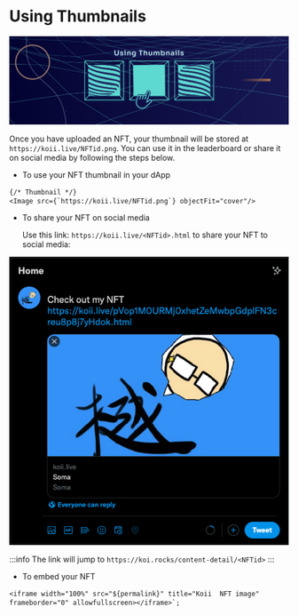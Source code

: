 
# Using Thumbnails

![Banner](../img/Using%20Thumbnails.png)

Once you have uploaded an NFT, your thumbnail will be stored at `https://koii.live/NFTid.png`. You can use it in the leaderboard or share it on social media by following the steps below.

* To use your NFT thumbnail in your dApp&#x20;

```tsx
{/* Thumbnail */}
<Image src={`https://koii.live/NFTid.png`} objectFit="cover"/>
```

* To share your NFT on social media  

  Use this link: ```https://koii.live/<NFTid>.html``` to share your NFT to social media:

![Share Card Preview](../img/image%20(4).png)

:::info
The link will jump to `https://koi.rocks/content-detail/<NFTid>`
:::

* To embed your NFT

```tsx
<iframe width="100%" src="${permalink}" title="Koii  NFT image" frameborder="0" allowfullscreen></iframe>`;
```
